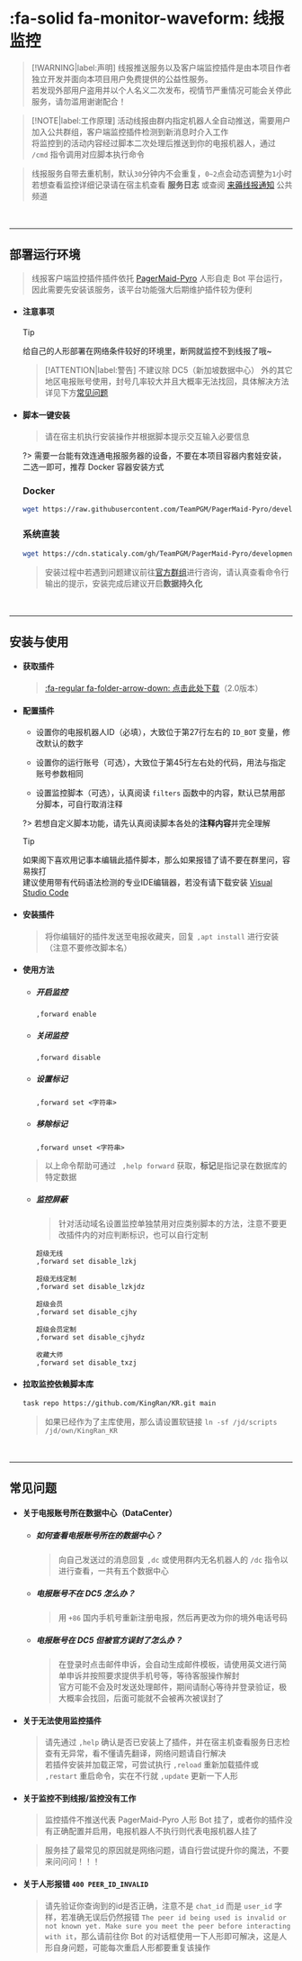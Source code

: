 # :fa-solid fa-monitor-waveform: 线报监控

> [!WARNING|label:声明]
> 线报推送服务以及客户端监控插件是由本项目作者独立开发并面向本项目用户免费提供的公益性服务。  
> 若发现外部用户盗用并以个人名义二次发布，视情节严重情况可能会关停此服务，请勿滥用谢谢配合！

> [!NOTE|label:工作原理]
> 活动线报由群内指定机器人全自动推送，需要用户加入公共群组，客户端监控插件检测到新消息时介入工作  
> 将监控到的活动内容经过脚本二次处理后推送到你的电报机器人，通过 `/cmd` 指令调用对应脚本执行命令

> 线报服务自带去重机制，默认`30`分钟内不会重复，`0~2`点会动态调整为`1`小时  
> 若想查看监控详细记录请在宿主机查看 **服务日志** 或查阅 [来薅线报通知](https://t.me/LH_notify) 公共频道

ㅤ

***

## 部署运行环境

> 线报客户端监控插件插件依托 [PagerMaid-Pyro](https://github.com/TeamPGM/PagerMaid-Pyro) 人形自走 Bot 平台运行，因此需要先安装该服务，该平台功能强大后期维护插件较为便利

  - #### 注意事项

    > [!TIP]
    > 给自己的人形部署在网络条件较好的环境里，断网就监控不到线报了哦~

    > [!ATTENTION|label:警告]
    > 不建议除 DC5（新加坡数据中心） 外的其它地区电报账号使用，封号几率较大并且大概率无法找回，具体解决方法详见下方[常见问题](pages/utils/%E7%BA%BF%E6%8A%A5%E7%9B%91%E6%8E%A7?id=%e5%b8%b8%e8%a7%81%e9%97%ae%e9%a2%98)

  - #### 脚本一键安装

    > 请在宿主机执行安装操作并根据脚本提示交互输入必要信息

    ?> 需要一台能有效连通电报服务器的设备，不要在本项目容器内套娃安装，二选一即可，推荐 Docker 容器安装方式

    <!-- tabs:start -->

    ### **<span class="tab-badge">**Docker**</span>**

    ```bash
    wget https://raw.githubusercontent.com/TeamPGM/PagerMaid-Pyro/development/utils/docker.sh -O docker.sh && chmod +x docker.sh && bash docker.sh
    ```

    ### **<span class="tab-badge">**系统直装**</span>**

    ```bash
    wget https://cdn.staticaly.com/gh/TeamPGM/PagerMaid-Pyro/development/utils/install.sh -O install.sh && chmod +x install.sh && bash install.sh
    ```

    <!-- tabs:end -->

    > 安装过程中若遇到问题建议前往[官方群组](https://t.me/+pCLtkzj4Yo41ZTM9)进行咨询，请认真查看命令行输出的提示，安装完成后建议开启**数据持久化**

ㅤ

***

## 安装与使用

  - #### 获取插件

    > [:fa-regular fa-folder-arrow-down: 点击此处下载](scripts/forward.py ':ignore')（2.0版本）

  - #### 配置插件

    - 设置你的电报机器人ID（必填），大致位于第27行左右的 `ID_BOT` 变量，修改默认的数字

    - 设置你的运行账号（可选），大致位于第45行左右处的代码，用法与指定账号参数相同

    - 设置监控脚本（可选），认真阅读 `filters` 函数中的内容，默认已禁用部分脚本，可自行取消注释

    ?> 若想自定义脚本功能，请先认真阅读脚本各处的**注释内容**并完全理解

    > [!TIP]
    > 如果阁下喜欢用记事本编辑此插件脚本，那么如果报错了请不要在群里问，容易挨打  
    > 建议使用带有代码语法检测的专业IDE编辑器，若没有请下载安装 [Visual Studio Code](https://code.visualstudio.com)

  - #### 安装插件

    > 将你编辑好的插件发送至电报收藏夹，回复 `,apt install` 进行安装（注意不要修改脚本名）

  - #### 使用方法

    - ##### 开启监控

      ```
      ,forward enable
      ```

    - ##### 关闭监控

      ```
      ,forward disable
      ```

    - ##### 设置标记

      ```
      ,forward set <字符串>
      ```

    - ##### 移除标记

      ```
      ,forward unset <字符串>
      ```

    > 以上命令帮助可通过 ` ,help forward` 获取，**标记**是指记录在数据库的特定数据

    - ##### 监控屏蔽

      > 针对活动域名设置监控单独禁用对应类别脚本的方法，注意不要更改插件内的对应判断标识，也可以自行定制

      ```
      超级无线
      ,forward set disable_lzkj

      超级无线定制
      ,forward set disable_lzkjdz

      超级会员
      ,forward set disable_cjhy

      超级会员定制
      ,forward set disable_cjhydz

      收藏大师
      ,forward set disable_txzj
      ```

  - #### 拉取监控依赖脚本库

    ```bash
    task repo https://github.com/KingRan/KR.git main
    ```
    > 如果已经作为了主库使用，那么请设置软链接 `ln -sf /jd/scripts /jd/own/KingRan_KR`

ㅤ

***

## 常见问题

  - #### 关于电报账号所在数据中心（DataCenter）

    - ##### 如何查看电报账号所在的数据中心？

      > 向自己发送过的消息回复 `,dc` 或使用群内无名机器人的 `/dc` 指令以进行查看，一共有五个数据中心

    - ##### 电报账号不在 _DC5_ 怎么办？

      > 用 `+86` 国内手机号重新注册电报，然后再更改为你的境外电话号码

    - ##### 电报账号在 _DC5_ 但被官方误封了怎么办？

      > 在登录时点击邮件申诉，会自动生成邮件模板，请使用英文进行简单申诉并按照要求提供手机号等，等待客服操作解封  
      > 官方可能不会及时发送处理邮件，期间请耐心等待并登录验证，极大概率会找回，后面可能就不会被再次被误封了

  - #### 关于无法使用监控插件

    > 请先通过 `,help` 确认是否已安装上了插件，并在宿主机查看服务日志检查有无异常，看不懂请先翻译，网络问题请自行解决  
    > 若插件安装并加载正常，可尝试执行 `,reload` 重新加载插件或 `,restart` 重启命令，实在不行就 `,update` 更新一下人形

  - #### 关于监控不到线报/监控没有工作

    > 监控插件不推送代表 PagerMaid-Pyro 人形 Bot 挂了，或者你的插件没有正确配置并启用，电报机器人不执行则代表电报机器人挂了

    > 服务挂了最常见的原因就是网络问题，请自行尝试提升你的魔法，不要来问问问！！！

  - #### 关于人形报错 `400 PEER_ID_INVALID`

    > 请先验证你查询到的id是否正确，注意不是 `chat_id` 而是 `user_id` 字样，若准确无误后仍然报错 `The peer id being used is invalid or not known yet. Make sure you meet the peer before interacting with it`，那么请前往你 Bot 的对话框使用一下人形即可解决，这是人形自身问题，可能每次重启人形都要重复该操作
